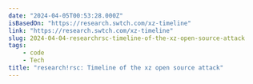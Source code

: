 ```yaml
---
date: "2024-04-05T00:53:28.000Z"
isBasedOn: "https://research.swtch.com/xz-timeline"
link: "https://research.swtch.com/xz-timeline"
slug: 2024-04-04-researchrsc-timeline-of-the-xz-open-source-attack
tags:
    - code
    - Tech
title: "research!rsc: Timeline of the xz open source attack"
---
```

